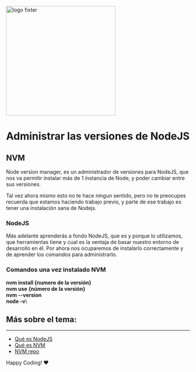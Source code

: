 <img alt="logo fixter" width="300" src="https://fixter.camp/static/media/geek_completo.7e1e87a7.png" />

# Administrar las versiones de NodeJS

## NVM
Node version manager, es un administrador de versiones para NodeJS, que nos va permitir instalar más de 1 instancia de Node, y poder cambiar entre sus versiones.

Tal vez ahora mismo esto no te hace ningun sentido, pero no te preocupes recuerda que estamos haciendo trabajo previo, y parte de ese trabajo es tener una instalación sana de Nodejs.

### NodeJS

Más adelante aprenderás a fondo NodeJS, que es y porque lo utilizamos, que herramientas tiene y cual es la ventaja de basar nuestro entorno de desarrollo en él. Por ahora nos ocuparemos de instalarlo correctamente y de aprender los comandos para administrarlo.

### Comandos una vez instalado NVM

**nvm install {numero de la versión}**\
**nvm use {número de la versión}**\
**nvm --version**\
**node -v**\

## Más sobre el tema:
---
* [Qué es NodeJS](https://www.ibm.com/developerworks/ssa/opensource/library/os-nodejs/index.html)
* [Qué es NVM](https://medium.com/devschile/m%C3%BAltiples-versiones-de-node-con-nvm-63b2ac715c38)
* [NVM repo](https://github.com/nvm-sh/nvm)

Happy Coding!  ❤